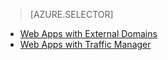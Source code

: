 > [AZURE.SELECTOR]
<!-- deleted by customization
- [Buy Domain for Web Apps](custom-dns-web-site-buydomains-web-app)
-->
- [Web Apps with External Domains](web-sites-custom-domain-name)
- [Web Apps with Traffic Manager](web-sites-traffic-manager-custom-domain-name)
<!-- deleted by customization
- [GoDaddy](web-sites-godaddy-custom-domain-name)
-->
